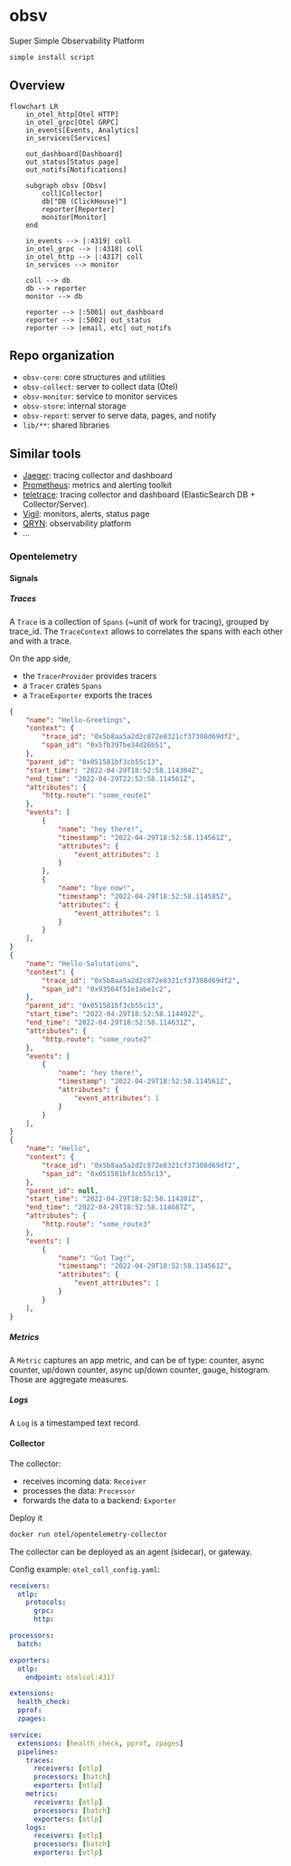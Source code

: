 # obsv

Super Simple Observability Platform

```sh
simple install script
```

## Overview

```mermaid
flowchart LR
    in_otel_http[Otel HTTP]
    in_otel_grpc[Otel GRPC]
    in_events[Events, Analytics]
    in_services[Services]

    out_dashboard[Dashboard]
    out_status[Status page]
    out_notifs[Notifications]

    subgraph obsv [Obsv]
        coll[Collector]
        db["DB (ClickHouse)"]
        reporter[Reporter]
        monitor[Monitor]
    end

    in_events --> |:4319| coll
    in_otel_grpc --> |:4318| coll
    in_otel_http --> |:4317| coll
    in_services --> monitor

    coll --> db
    db --> reporter
    monitor --> db

    reporter --> |:5001| out_dashboard
    reporter --> |:5002| out_status
    reporter --> |email, etc| out_notifs
```

## Repo organization

- `obsv-core`: core structures and utilities
- `obsv-collect`: server to collect data (Otel)
- `obsv-monitor`: service to monitor services
- `obsv-store`: internal storage
- `obsv-report`: server to serve data, pages, and notify
- `lib/**`: shared libraries

## Similar tools

- [Jaeger](https://github.com/teletrace/teletrace): tracing collector and dashboard
- [Prometheus](https://prometheus.io/): metrics and alerting toolkit
- [teletrace](https://github.com/teletrace/teletrace): tracing collector and dashboard (ElasticSearch DB + Collector/Server).
- [Vigil](https://github.com/valeriansaliou/vigil): monitors, alerts, status page
- [QRYN](https://github.com/metrico/qryn): observability platform
- ...

### Opentelemetry

#### Signals

##### Traces

A `Trace` is a collection of `Spans` (~unit of work for tracing), grouped by trace_id. The `TraceContext` allows to correlates the spans with each other and with a trace.

On the app side,

- the `TracerProvider` provides tracers
- a `Tracer` crates `Spans`
- a `TraceExporter` exports the traces

```json
{
    "name": "Hello-Greetings",
    "context": {
        "trace_id": "0x5b8aa5a2d2c872e8321cf37308d69df2",
        "span_id": "0x5fb397be34d26b51",
    },
    "parent_id": "0x051581bf3cb55c13",
    "start_time": "2022-04-29T18:52:58.114304Z",
    "end_time": "2022-04-29T22:52:58.114561Z",
    "attributes": {
        "http.route": "some_route1"
    },
    "events": [
        {
            "name": "hey there!",
            "timestamp": "2022-04-29T18:52:58.114561Z",
            "attributes": {
                "event_attributes": 1
            }
        },
        {
            "name": "bye now!",
            "timestamp": "2022-04-29T18:52:58.114585Z",
            "attributes": {
                "event_attributes": 1
            }
        }
    ],
}
{
    "name": "Hello-Salutations",
    "context": {
        "trace_id": "0x5b8aa5a2d2c872e8321cf37308d69df2",
        "span_id": "0x93564f51e1abe1c2",
    },
    "parent_id": "0x051581bf3cb55c13",
    "start_time": "2022-04-29T18:52:58.114492Z",
    "end_time": "2022-04-29T18:52:58.114631Z",
    "attributes": {
        "http.route": "some_route2"
    },
    "events": [
        {
            "name": "hey there!",
            "timestamp": "2022-04-29T18:52:58.114561Z",
            "attributes": {
                "event_attributes": 1
            }
        }
    ],
}
{
    "name": "Hello",
    "context": {
        "trace_id": "0x5b8aa5a2d2c872e8321cf37308d69df2",
        "span_id": "0x051581bf3cb55c13",
    },
    "parent_id": null,
    "start_time": "2022-04-29T18:52:58.114201Z",
    "end_time": "2022-04-29T18:52:58.114687Z",
    "attributes": {
        "http.route": "some_route3"
    },
    "events": [
        {
            "name": "Gut Tag!",
            "timestamp": "2022-04-29T18:52:58.114561Z",
            "attributes": {
                "event_attributes": 1
            }
        }
    ],
}
```

##### Metrics

A `Metric` captures an app metric, and can be of type: counter, async counter, up/down counter, async up/down counter, gauge, histogram. Those are aggregate measures.

##### Logs

A `Log` is a timestamped text record.

#### Collector

The collector:

- receives incoming data: `Receiver`
- processes the data: `Processor`
- forwards the data to a backend: `Exporter`

Deploy it

```sh
docker run otel/opentelemetry-collector
```

The collector can be deployed as an agent (sidecar), or gateway.

Config example: `otel_coll_config.yaml`:

```yaml
receivers:
  otlp:
    protocols:
      grpc:
      http:

processors:
  batch:

exporters:
  otlp:
    endpoint: otelcol:4317

extensions:
  health_check:
  pprof:
  zpages:

service:
  extensions: [health_check, pprof, zpages]
  pipelines:
    traces:
      receivers: [otlp]
      processors: [batch]
      exporters: [otlp]
    metrics:
      receivers: [otlp]
      processors: [batch]
      exporters: [otlp]
    logs:
      receivers: [otlp]
      processors: [batch]
      exporters: [otlp]
```
